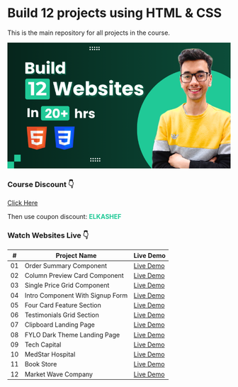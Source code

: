 # Build 12 projects using HTML & CSS

This is the main repository for all projects in the course.

![Desgin Preview for Course](./design/course-img.png)

### Course Discount 👇

[Click Here](https://www.udemy.com/course/draft/5280624/?referralCode=F26190C15C0CDE918CF8)

Then use coupon discount: <b style="color:#20C997">ELKASHEF</b>

### Watch Websites Live 👇

|  #  | Project Name                     | Live Demo                                                                          |
| :-: | -------------------------------- | ---------------------------------------------------------------------------------- |
| 01  | Order Summary Component          | [Live Demo](https://mohamedelkashef15.github.io/Order-Summary-Component/)          |
| 02  | Column Preview Card Component    | [Live Demo](https://mohamedelkashef15.github.io/3-column-preview-card/)            |
| 03  | Single Price Grid Component      | [Live Demo](https://mohamedelkashef15.github.io/single-price-grid-component/)      |
| 04  | Intro Component With Signup Form | [Live Demo](https://mohamedelkashef15.github.io/intro-component-with-signup-form/) |
| 05  | Four Card Feature Section        | [Live Demo](https://mohamedelkashef15.github.io/four-card-feature-section/)        |
| 06  | Testimonials Grid Section        | [Live Demo](https://mohamedelkashef15.github.io/Testimonials-grid-section/)        |
| 07  | Clipboard Landing Page           | [Live Demo](https://mohamedelkashef15.github.io/Clipbord-Landing-page/)            |
| 08  | FYLO Dark Theme Landing Page     | [Live Demo](https://mohamedelkashef15.github.io/fylo-dark-theme-landing-page/)     |
| 09  | Tech Capital                     | [Live Demo](https://mohamedelkashef15.github.io/Tech-Capital/)                     |
| 10  | MedStar Hospital                 | [Live Demo](https://mohamedelkashef15.github.io/MedStar-Hospital/)                 |
| 11  | Book Store                       | [Live Demo](https://mohamedelkashef15.github.io/Book-Store/)                       |
| 12  | Market Wave Company              | [Live Demo](https://marketwave.mohamedelkashef.com/)                               |
